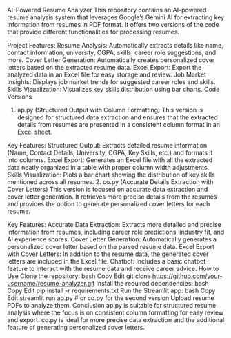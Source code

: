 AI-Powered Resume Analyzer
This repository contains an AI-powered resume analysis system that leverages Google’s Gemini AI for extracting key information from resumes in PDF format. It offers two versions of the code that provide different functionalities for processing resumes.

Project Features:
Resume Analysis: Automatically extracts details like name, contact information, university, CGPA, skills, career role suggestions, and more.
Cover Letter Generation: Automatically creates personalized cover letters based on the extracted resume data.
Excel Export: Export the analyzed data in an Excel file for easy storage and review.
Job Market Insights: Displays job market trends for suggested career roles and skills.
Skills Visualization: Visualizes key skills distribution using bar charts.
Code Versions
1. ap.py (Structured Output with Column Formatting)
This version is designed for structured data extraction and ensures that the extracted details from resumes are presented in a consistent column format in an Excel sheet.

Key Features:
Structured Output: Extracts detailed resume information (Name, Contact Details, University, CGPA, Key Skills, etc.) and formats it into columns.
Excel Export: Generates an Excel file with all the extracted data neatly organized in a table with proper column width adjustments.
Skills Visualization: Plots a bar chart showing the distribution of key skills mentioned across all resumes.
2. co.py (Accurate Details Extraction with Cover Letters)
This version is focused on accurate data extraction and cover letter generation. It retrieves more precise details from the resumes and provides the option to generate personalized cover letters for each resume.

Key Features:
Accurate Data Extraction: Extracts more detailed and precise information from resumes, including career role predictions, industry fit, and AI experience scores.
Cover Letter Generation: Automatically generates a personalized cover letter based on the parsed resume data.
Excel Export with Cover Letters: In addition to the resume data, the generated cover letters are included in the Excel file.
Chatbot: Includes a basic chatbot feature to interact with the resume data and receive career advice.
How to Use
Clone the repository:
bash
Copy
Edit
git clone https://github.com/your-username/resume-analyzer.git
Install the required dependencies:
bash
Copy
Edit
pip install -r requirements.txt
Run the Streamlit app:
bash
Copy
Edit
streamlit run ap.py  # or co.py for the second version
Upload resume PDFs to analyze them.
Conclusion
ap.py is suitable for structured resume analysis where the focus is on consistent column formatting for easy review and export.
co.py is ideal for more precise data extraction and the additional feature of generating personalized cover letters.

